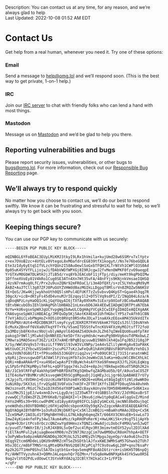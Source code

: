 Description: You can contact us at any time, for any reason, and we’re always glad to help  
Last Updated: 2022-10-08 01:52 AM EDT

# Contact Us

<p>Get help from a real human, whenever you need it. Try one of these options:</p>

<div class="flex">

<div class="box padded rounded green-3-bg gray-9-fg">
	<h3><i class="fas fa-envelope"></i> Email</h3>
	<p>Send a message to <a href="mailto:help@omg.lol">help@omg.lol</a> and we’ll respond soon. (This is the best way to get private, 1-on-1 help.)</p>
</div>
<div class="box padded rounded teal-3-bg gray-9-fg">
	<h3><i class="fa-solid fa-rectangle-terminal"></i> IRC</h3>
	<p>Join our <a href="https://home.omg.lol/info/irc">IRC server</a> to chat with friendly folks who can lend a hand with most things.</p>
</div>
<div class="box padded rounded cyan-3-bg gray-9-fg">
	<h3><i class="fa-brands fa-mastodon"></i> Mastodon</h3>
	<p>Message us on <a href="https://social.lol/@omgdotlol">Mastodon</a> and we’d be glad to help you there.</p>
</div>

</div>

## Reporting vulnerabilities and bugs

Please report security issues, vulnerabilities, or other bugs to [bugs@omg.lol](mailto:bugs@omg.lol). For more information, check out our [Responsible Bug Reporting](/info/bugs) page.

## We’ll always try to respond quickly

No matter how you choose to contact us, we’ll do our best to respond swiftly. We know it can be frustrating and stressful to wait for help, so we’ll always try to get back with you soon.

## Keeping things secure?

You can use our PGP key to communicate with us securely:

```
-----BEGIN PGP PUBLIC KEY BLOCK-----

mQINBGL6YFoBEAC3EUyLMiKMJ3tkyI9LRx1hVmila+kujUmd28w6SSMrv7xlYptv
c+ex7OVoB2zc+4UtELv0VtegoL8xMOafdrcEG839tfX1kogyt//Ns7e76beGQDL8
Ete3zIdy6yEtqSIfVLzchYQUn2I58AuOewlSoGxbTFQH1XLTrNtVh1CWPlO3S0Ad
0p05uK4SYVfFLijojwJifDAbVWDfWPXGj8I9RJcgwJ2fvMenOWPKF0fzvO9aeqpE
YrGTXvM0GbW7DLWtHJjJTiB5d/rxq8YbJEACobF11jFTpj/diy/meKt9kqPbQIMw
1DffneXVoEy81V4kRo1Cug0SE3ATn4Xn7Ht35vFA/48nFYjs9KNjnkVmsaeIQHSQ
j4zsN7rmAuq0LfC/Prx2u9uxZQNr92mFROaC1/i3m4DfQXt/s+zC5LYmhxqMd9yM
AkBZ+AuJTCll3g87ZFJ8PuGUYZVHWdd0azMGIkLLDgpqT8MlsrVn8ZRQZw5N6KSV
IE+QoS/JKw4KjjwykhoUth0Q5lsHPul4EFUKf7zZuSvbvvQ4KpST+Ggae4h3qg7R
30gcX/+icB+dKtyFs45dD4vnuMJrIEzqoy1l2+DT5lVq9sdPI/Z/INqQ04L6za/A
iqDoqNPzLnyHaOQ1cKLjGqYUqyAI6jTXfAy0XhkMv3iExrp9XGoFzBCo6wARAQAB
tBtvbWcubG9sIEhlbHAgPGhlbHBAb21nLmxvbD6JAk4EEwEIADgWIQRTPtaN7EbA
9zYw+kU6vgseSpWXJgUCYvpgWgIbAwULCQgHAgYVCgkICwIEFgIDAQIeAQIXgAAK
CRA6vgseSpWXJiHBEACg/JMFQuDp5Kj5AotKX4EmX1UhfHGbclYP5z7xAfh91CBN
f7eYjAOiCLvbPNgHoZ+XO5iOt0RVqt0R5nReJDLw71naAXkzEEoxAM435UkVdITx
IPVbPNXrAUt4+RDCDBN3R7lsmyFcyyEJEKRIR7FHVV6kmK7fGQIsSJSllI0sNYmh
EcMuXx2BnoFf6VXa0UTkqYFT+Yk/V5amITD5StFwTncKUV4FXzHyMOJtsfT72foU
Za3MDzjb8FKnhxc9bUjvblyWApVlE4Q4AZS4OUkdnJLZh67qIWeEQUd6ua0fpTAV
pakog3r9WlljMlwkdjQnNNtED/ke5DrfXcvpHdnAc+weuPg98HVg6ouTdPNxbwLZ
CM0wra1MAD5exuT3GZ/iXIX7xAHErBPqBIqcuuwB15N8hlkh4Qa1FqJB52J18gJP
X/Sy/WWlOVq9s57r8sziLff9NV1l93vW3ViXNPp/1eA4vSZlilyWnKgAv83aPAkK
W6tUuOCJtZYbcwXSSm8Vr2scuPG77sKzJwFeQuR1hAVH1RBVsFBOPUdVRzYehDi3
wdaJVdN7dG8GfIt+fP9sodbG5336GDYziqq2vvj+Po09UC8CIj73151ranatnWHI
yXpRijZevusgwuDFlA7AWllFiVxqiHfb7a3nJewWxCUL5aKa+mQuzWlCBkCXhLkC
DQRi+mBaARAArPI+xu49EeCwpAsPIYdByWch4sAYYXeG9FmmepX3JfL2GXLEqWzg
yLSPp5rPd7KpM0yifmFhL+qQFFSgqx74sJuZ4+e8pJnjYBk6wpxO6udT5RQh2K2n
N8/J1Cb9lRFFqF4akhhpSHPhBRfDXdTKg5QHbwfqZAGMbaU5b/Qf/A9ux5aCO5ZF
11TE4oXwYYBVMKrsRCksvegWHIRhSCgUMgauDjJ1qHEyJcLjgr6GJpABAKE7rU7y
/KJpjoTLr8VDHn1+EcUzcKuXWfEGhzm8Yx9D26+eURmLot8GgIgEttzNlz6wWK0o
SuNiK0p/5KX3zLjfrvQSp8E3VOFxUx7nH3F+ZFTRf1KffsIBEPfD0uq5hk40vhHh
0WJsznvdt/RGzC7kZaiDJXd56aYX0P1wWZc8ayxAUnyVe7DH58HbHKRwrSd6K1xu
oIuzMmJ51jpEJ/w4xmnDJv+LLgyD/ej1Z35wKTFr4tGBBSln7kV/2JdYRGxuBrST
zvwwQCjTzEWoZFZLIMY6KeB/tgDAQXI+l+INxu6jzHw1tp0qEACa4lqgGvZ/Mind
FmYo2HM5s39+99icwdPdMCsd18yyAVUg09IFCL1qbIyGHCxXLjmcNNl0bdOujbqC
yneWdhdsz8OVFBDHNOjz6FHjaQ9dcsbponKXOy59gX2vZzgceNAs8SEAEQEAAYkC
NgQYAQgAIBYhBFM+1o3sRsD3NjD6RTq+Cx5KlZcmBQJi+mBaAhsMAAoJEDq+Cx5K
lZcm5MwP/2AO3Ld1f5MghBHYH0iLG7NLkBgh6qmqZkT/666XV3CNVuEB+SswLo73
ImwZ4yKie4nfeFPy34w17Aum4aMsz/kpRHdPoRerKj+HwLHKi5k+z9sgT51jApYb
ZnpW+0JbritPcs0rOczcQNZxwYgd9HmvzxTQNZicWwAdjcLOobcF4M9U/wnSJwQT
o/pvudT/fWWXrI8/jJsRJ4XB9LSvQef2uc4lRgv3Rt3mimvtmEGY52yul2D3lXAd
fjElTAsMFul2yAjuagBeeeXM00/nZV3N7JNzzgCim7Uw0M9DuCR8oH7hhpA+8ETF
v3oPyWbx9a0pzmNAVHGND0qJ0CMjbL52524MEyZhlMpguJqyeOp/rAa9u61hvZtb
5EqgVZtcm6MDdeLiQKU9nRMRZcHTSeZhSDtblAJfxxKWE3WMhSaM57Ghwxb2TUh7
HSvJECc/m8bFTMN5rnLgMteQRkFNVG2Q8lRCpPCq7fC9s0sw6gL28P+qnu76saPr
4p2k2G7T1HmP0Shul5A7DxigtbtGx+bqv5emqMF8oAbI6tzrcm+isbKH5T06npQj
Pc/AHWTTVyzuhn43+Q0MnJALeqavhQr7QZMn+/fo5q8eHw0NPXpKk4SYk5wu0R5E
9ag2vlVtO2PdLvdOowCt3SYxkRYdA2qJICBlY7HIkaCc3+1/FPIb
=/qFr
-----END PGP PUBLIC KEY BLOCK-----
```